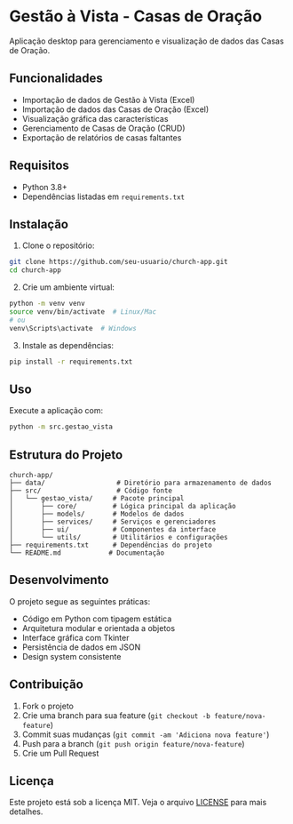 # Gestão à Vista - Casas de Oração

Aplicação desktop para gerenciamento e visualização de dados das Casas de Oração.

## Funcionalidades

- Importação de dados de Gestão à Vista (Excel)
- Importação de dados das Casas de Oração (Excel)
- Visualização gráfica das características
- Gerenciamento de Casas de Oração (CRUD)
- Exportação de relatórios de casas faltantes

## Requisitos

- Python 3.8+
- Dependências listadas em `requirements.txt`

## Instalação

1. Clone o repositório:

```bash
git clone https://github.com/seu-usuario/church-app.git
cd church-app
```

2. Crie um ambiente virtual:

```bash
python -m venv venv
source venv/bin/activate  # Linux/Mac
# ou
venv\Scripts\activate  # Windows
```

3. Instale as dependências:

```bash
pip install -r requirements.txt
```

## Uso

Execute a aplicação com:

```bash
python -m src.gestao_vista
```

## Estrutura do Projeto

```
church-app/
├── data/                  # Diretório para armazenamento de dados
├── src/                   # Código fonte
│   └── gestao_vista/     # Pacote principal
│       ├── core/         # Lógica principal da aplicação
│       ├── models/       # Modelos de dados
│       ├── services/     # Serviços e gerenciadores
│       ├── ui/           # Componentes da interface
│       └── utils/        # Utilitários e configurações
├── requirements.txt      # Dependências do projeto
└── README.md            # Documentação
```

## Desenvolvimento

O projeto segue as seguintes práticas:

- Código em Python com tipagem estática
- Arquitetura modular e orientada a objetos
- Interface gráfica com Tkinter
- Persistência de dados em JSON
- Design system consistente

## Contribuição

1. Fork o projeto
2. Crie uma branch para sua feature (`git checkout -b feature/nova-feature`)
3. Commit suas mudanças (`git commit -am 'Adiciona nova feature'`)
4. Push para a branch (`git push origin feature/nova-feature`)
5. Crie um Pull Request

## Licença

Este projeto está sob a licença MIT. Veja o arquivo [LICENSE](LICENSE) para mais detalhes.
